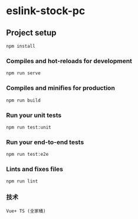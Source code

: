 <!--
 * @Description: 
 * @Version: 2.0
 * @Autor: zhangyi
 * @Date: 2020-11-04 13:50:21
 * @LastEditors: zhangyi
 * @LastEditTime: 2020-11-16 10:33:36
-->
# eslink-stock-pc

## Project setup
```
npm install
```

### Compiles and hot-reloads for development
```
npm run serve
```

### Compiles and minifies for production
```
npm run build
```

### Run your unit tests
```
npm run test:unit
```

### Run your end-to-end tests
```
npm run test:e2e
```

### Lints and fixes files
```
npm run lint
```

### 技术
```
Vue+ TS (全家桶)
```